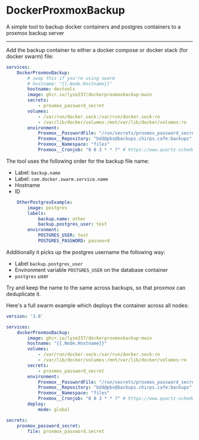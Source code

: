 # DockerProxmoxBackup
A simple tool to backup docker containers and postgres containers to a proxmox backup server

---

Add the backup container to either a docker compose or docker stack (for docker swarm) file:

```yml
services:
    DockerProxmoxBackup:
        # swap this if you're using swarm
        # hostname: "{{.Node.Hostname}}"
        hostname: devtools
        image: ghcr.io/lyze237/dockerproxmoxbackup:main
        secrets:
            - proxmox_password_secret
        volumes:
            - /var/run/docker.sock:/var/run/docker.sock:ro
            - /var/lib/docker/volumes:/mnt/var/lib/docker/volumes:ro
        environment:
            Proxmox__PasswordFile: "/run/secrets/proxmox_password_secret"
            Proxmox__Repository: "bdd@pbs@backups.chirps.cafe:backups"
            Proxmox__Namespace: "files"
            Proxmox__Cronjob: "0 0 3 * * ?" # https://www.quartz-scheduler.net/documentation/quartz-3.x/tutorial/crontrigger.html
```

The tool uses the following order for the backup file name:
* Label: `backup.name`
* Label: `com.docker.swarm.service.name`
* Hostname
* ID

```yml
    OtherPostgresExample:
        image: postgres
        labels:
            backup.name: other
            backup.postgres_user: test
        environment:
            POSTGRES_USER: test
            POSTGRES_PASSWORD: password
```

Additionally it picks up the postgres username the following way:
* Label `backup.postgres_user`
* Environment variable `POSTGRES_USER` on the database container
* `postgres` user

Try and keep the name to the same across backups, so that proxmox can deduplicate it.

Here's a full swarm example which deploys the container across all nodes:

```yml
version: '3.8'

services:
    dockerProxmoxBackup:
        image: ghcr.io/lyze237/dockerproxmoxbackup:main
        hostname: "{{.Node.Hostname}}"
        volumes:
            - /var/run/docker.sock:/var/run/docker.sock:ro
            - /var/lib/docker/volumes:/mnt/var/lib/docker/volumes:ro
        secrets:
            - proxmox_password_secret
        environment:
            Proxmox__PasswordFile: "/run/secrets/proxmox_password_secret"
            Proxmox__Repository: "bdd@pbs@backups.chirps.cafe:backups"
            Proxmox__Namespace: "files"
            Proxmox__Cronjob: "0 0 3 * * ?" # https://www.quartz-scheduler.net/documentation/quartz-3.x/tutorial/crontrigger.html
        deploy:
            mode: global

secrets:
    proxmox_password_secret:
        file: proxmox_password.secret
```